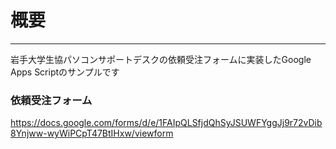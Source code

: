 # 概要
---
岩手大学生協パソコンサポートデスクの依頼受注フォームに実装したGoogle Apps Scriptのサンプルです

### 依頼受注フォーム
https://docs.google.com/forms/d/e/1FAIpQLSfjdQhSyJSUWFYggJj9r72vDib8Ynjww-wyWiPCpT47BtIHxw/viewform